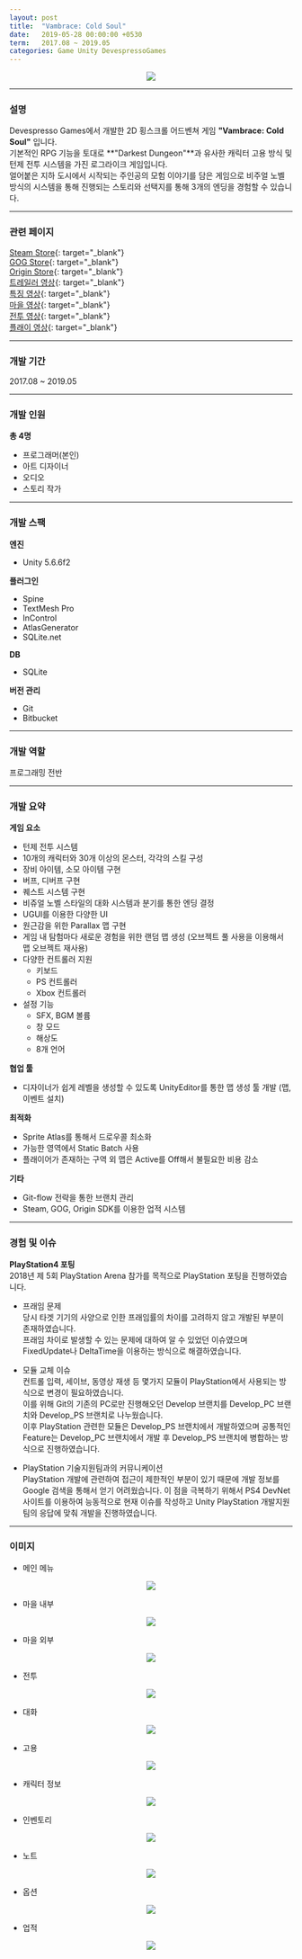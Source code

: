 ```yaml
---
layout: post
title:  "Vambrace: Cold Soul"
date:   2019-05-28 00:00:00 +0530
term:   2017.08 ~ 2019.05
categories: Game Unity DevespressoGames
---
```

  

<center><a href="https://ironkim.github.io/assets/image/project/vambrace/logo.png" target="_blank"><img class="post-img" src="https://ironkim.github.io/assets/image/project/vambrace/logo.png"></a></center>
  

---
### 설명
Devespresso Games에서 개발한 2D 횡스크롤 어드벤쳐 게임 **"Vambrace: Cold Soul"** 입니다.  
기본적인 RPG 기능을 토대로 **"Darkest Dungeon"**과 유사한 캐릭터 고용 방식 및 턴제 전투 시스템을 가진 로그라이크 게임입니다.  
얼어붙은 지하 도시에서 시작되는 주인공의 모험 이야기를 담은 게임으로 비주얼 노벨 방식의 시스템을 통해 진행되는 스토리와 선택지를 통해 3개의 엔딩을 경험할 수 있습니다.

---
### 관련 페이지
[Steam Store][url-steam]{: target="_blank"}  
[GOG Store][url-gog]{: target="_blank"}  
[Origin Store][url-origin]{: target="_blank"}  
[트레일러 영상][url-trailer]{: target="_blank"}  
[특징 영상][url-feature]{: target="_blank"}  
[마을 영상][url-town]{: target="_blank"}  
[전투 영상][url-combat]{: target="_blank"}  
[플래이 영상][url-play]{: target="_blank"}  

---
### 개발 기간
2017.08 ~ 2019.05

---
### 개발 인원
**총 4명**  
* 프로그래머(본인)
* 아트 디자이너
* 오디오
* 스토리 작가

---
### 개발 스팩
**엔진**  
* Unity 5.6.6f2

**플러그인**  
* Spine
* TextMesh Pro
* InControl
* AtlasGenerator  
* SQLite.net

**DB**
* SQLite  

**버전 관리**  
* Git
* Bitbucket

---
### 개발 역할
프로그래밍 전반

---
### 개발 요약
**게임 요소**
* 턴제 전투 시스템
* 10개의 캐릭터와 30개 이상의 몬스터, 각각의 스킬 구성
* 장비 아이템, 소모 아이템 구현
* 버프, 디버프 구현
* 퀘스트 시스템 구현
* 비쥬얼 노벨 스타일의 대화 시스템과 분기를 통한 엔딩 결정
* UGUI를 이용한 다양한 UI
* 원근감을 위한 Parallax 맵 구현
* 게임 내 탐험마다 새로운 경험을 위한 랜덤 맵 생성 (오브젝트 풀 사용을 이용해서 맵 오브젝트 재사용)
* 다양한 컨트롤러 지원
    * 키보드
    * PS 컨트롤러
    * Xbox 컨트롤러
* 설정 기능
    * SFX, BGM 볼륨
    * 창 모드
    * 해상도
    * 8개 언어

**협업 툴** 
* 디자이너가 쉽게 레벨을 생성할 수 있도록 UnityEditor를 통한 맵 생성 툴 개발 (맵, 이벤트 설치)

**최적화**
* Sprite Atlas를 통해서 드로우콜 최소화
* 가능한 영역에서 Static Batch 사용
* 플래이어가 존재하는 구역 외 맵은 Active를 Off해서 불필요한 비용 감소

**기타**
* Git-flow 전략을 통한 브랜치 관리
* Steam, GOG, Origin SDK를 이용한 업적 시스템

---
### 경험 및 이슈
**PlayStation4 포팅**  
2018년 제 5회 PlayStation Arena 참가를 목적으로 PlayStation 포팅을 진행하였습니다.  

* 프래임 문제  
당시 타겟 기기의 사양으로 인한 프래임률의 차이를 고려하지 않고 개발된 부분이 존재하였습니다.  
프래임 차이로 발생할 수 있는 문제에 대하여 알 수 있었던 이슈였으며 FixedUpdate나 DeltaTime을 이용하는 방식으로 해결하였습니다. 

* 모듈 교체 이슈  
컨트롤 입력, 세이브, 동영상 재생 등 몇가지 모듈이 PlayStation에서 사용되는 방식으로 변경이 필요하였습니다.  
이를 위해 Git의 기존의 PC로만 진행해오던 Develop 브랜치를 Develop_PC 브랜치와 Develop_PS 브랜치로 나누웠습니다.  
이후 PlayStation 관련한 모듈은 Develop_PS 브랜치에서 개발하였으며 공통적인 Feature는 Develop_PC 브랜치에서 개발 후 Develop_PS 브랜치에 병합하는 방식으로 진행하였습니다.  

* PlayStation 기술지원팀과의 커뮤니케이션  
PlayStation 개발에 관련하여 접근이 제한적인 부분이 있기 때문에 개발 정보를 Google 검색을 통해서 얻기 어려웠습니다. 이 점을 극복하기 위해서 PS4 DevNet 사이트를 이용하여 능동적으로 현재 이슈를 작성하고 Unity PlayStation 개발지원팀의 응답에 맞춰 개발을 진행하였습니다.
  

---
### 이미지
* 메인 메뉴
<center><a href="https://ironkim.github.io/assets/image/project/vambrace/mainmenu.png" target="_blank"><img class="post-img" src="https://ironkim.github.io/assets/image/project/vambrace/mainmenu.png"></a></center>

* 마을 내부
<center><a href="https://ironkim.github.io/assets/image/project/vambrace/town0.png" target="_blank"><img class="post-img" src="https://ironkim.github.io/assets/image/project/vambrace/town0.png"></a></center>

* 마을 외부
<center><a href="https://ironkim.github.io/assets/image/project/vambrace/town1.png" target="_blank"><img class="post-img" src="https://ironkim.github.io/assets/image/project/vambrace/town1.png"></a></center>

* 전투
<center><a href="https://ironkim.github.io/assets/image/project/vambrace/combat.png" target="_blank"><img class="post-img" src="https://ironkim.github.io/assets/image/project/vambrace/combat.png"></a></center>

* 대화
<center><a href="https://ironkim.github.io/assets/image/project/vambrace/dialogue.png" target="_blank"><img class="post-img" src="https://ironkim.github.io/assets/image/project/vambrace/dialogue.png"></a></center>

* 고용
<center><a href="https://ironkim.github.io/assets/image/project/vambrace/employ.png" target="_blank"><img class="post-img" src="https://ironkim.github.io/assets/image/project/vambrace/employ.png"></a></center>

* 캐릭터 정보
<center><a href="https://ironkim.github.io/assets/image/project/vambrace/bio.png" target="_blank"><img class="post-img" src="https://ironkim.github.io/assets/image/project/vambrace/bio.png"></a></center>

* 인벤토리
<center><a href="https://ironkim.github.io/assets/image/project/vambrace/inventory.png" target="_blank"><img class="post-img" src="https://ironkim.github.io/assets/image/project/vambrace/inventory.png"></a></center>

* 노트
<center><a href="https://ironkim.github.io/assets/image/project/vambrace/note.png" target="_blank"><img class="post-img" src="https://ironkim.github.io/assets/image/project/vambrace/note.png"></a></center>

* 옵션
<center><a href="https://ironkim.github.io/assets/image/project/vambrace/option.png" target="_blank"><img class="post-img" src="https://ironkim.github.io/assets/image/project/vambrace/option.png"></a></center>

* 업적
<center><a href="https://ironkim.github.io/assets/image/project/vambrace/achievement.png" target="_blank"><img class="post-img" src="https://ironkim.github.io/assets/image/project/vambrace/achievement.png"></a></center>

[url-steam]: https://store.steampowered.com/app/904380/Vambrace_Cold_Soul
[url-gog]: https://www.gog.com/game/vambrace_cold_soul
[url-origin]: https://www.origin.com/kor/ko-kr/store/vambrace-cold-soul/vambrace-cold-soul
[url-trailer]: https://www.youtube.com/watch?v=iAbsjz1AMB8
[url-feature]: https://youtu.be/VH2GtnaYft8
[url-town]: https://www.youtube.com/watch?v=y2HeLfAQrYk
[url-combat]: https://www.youtube.com/watch?v=C1fLBnosflY
[url-play]: https://www.youtube.com/watch?v=aVg0BLUnitw
